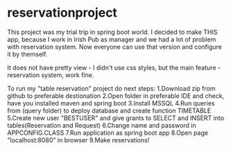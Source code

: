 # reservationproject

This project was my trial trip in spring boot world. I decided to make THIS app, because I work in Irish Pub as manager and we had a lot of problem with reservation system. Now everyone can use that version and configure it by themself.

It does not have pretty view - I didn't use css styles, but the main feature - reservation system, work fine.

To run my "table reservation" project do next steps:
1.Download zip from github to preferable destionation
2.Open folder in preferable IDE and check, have you installed maven and spring boot
3.Install MSSQL
4.Run queries from (query folder) to deploy database and create function TIMETABLE
5.Create new user "BESTUSER" and give grants to SELECT and INSERT into tables(Reservation and Request)
6.Change name and password in APPCONFIG.CLASS
7.Run application as spring boot app
8.Open page "localhost:8080" in browser
9.Make reservations!
